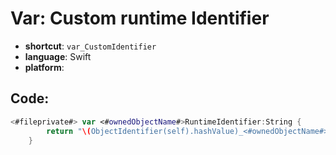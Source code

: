 # Var: Custom runtime Identifier
- **shortcut**: `var_CustomIdentifier`
- **language**: Swift
- **platform**: 


## Code:
```swift
<#fileprivate#> var <#ownedObjectName#>RuntimeIdentifier:String {
        return "\(ObjectIdentifier(self).hashValue)_<#ownedObjectName#>"
    }
```